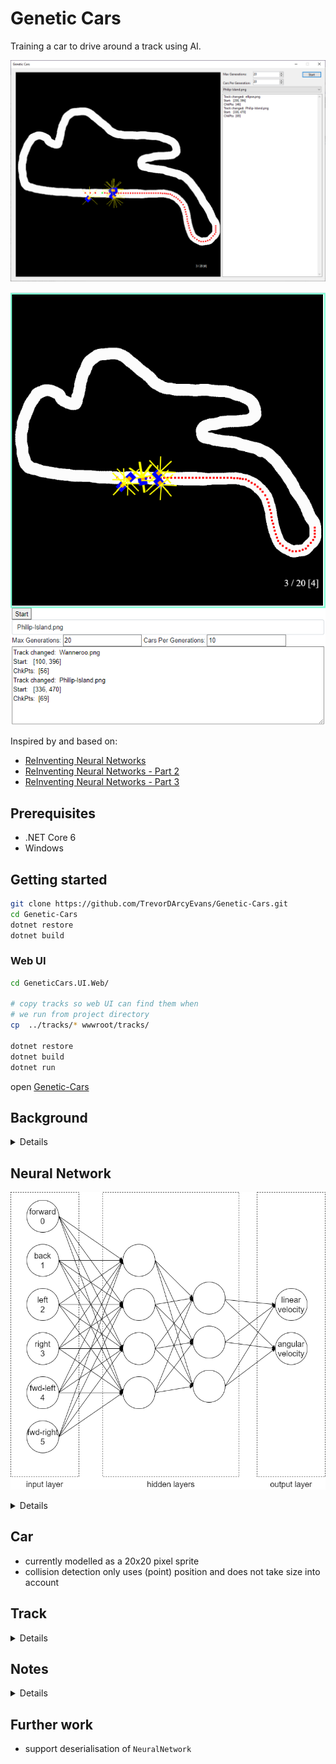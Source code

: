 # Genetic Cars
Training a car to drive around a track using AI.

![](screenshot-windows.png)
<p/>

![](screenshot-wasm.png)
<p/>

Inspired by and based on:
* [ReInventing Neural Networks](https://www.codeproject.com/Articles/1220276/ReInventing-Neural-Networks)
* [ReInventing Neural Networks - Part 2](https://www.codeproject.com/Articles/1220644/ReInventing-Neural-Networks-Part)
* [ReInventing Neural Networks - Part 3](https://www.codeproject.com/Articles/1231020/ReInventing-Neural-Networks-Part-2)

## Prerequisites
* .NET Core 6
* Windows

## Getting started
```bash
git clone https://github.com/TrevorDArcyEvans/Genetic-Cars.git
cd Genetic-Cars
dotnet restore
dotnet build
```

### Web UI
```bash
cd GeneticCars.UI.Web/

# copy tracks so web UI can find them when
# we run from project directory
cp  ../tracks/* wwwroot/tracks/

dotnet restore
dotnet build
dotnet run
```
open [Genetic-Cars](http://localhost:5161)

## Background

<details>

The system is composed of a number of components:
* Car
  * controlled by NeuralNetwork
  * if a car goes off the track, it is destroyed
  * if a car hits a checkpoint, its fitness increases
* Track
  * has a start point
  * has an initial heading from start point aka track direction.  This is so that cars do not go off in the wrong direction!
  * contains many checkpoints
* Checkpoint
  * marker on the track to measure a car's progress
* EvolutionManager
  * creates a large number of cars aka generation
  * waits for all cars to be destroyed
  * creates a new generation of cars based on best car from last generation
* NeuralNetwork
  * takes inputs from a car and generates outputs to control car

</details>

## Neural Network
![](Genetic-Cars.png)

<details>

* input layer = 6 neurons
  *  LIDAR sensors:
    *  forward
    *  back
    *  left
    *  right
    *  forward-left
    *  forward-right

  Simulates a driver's vision by measuring distance to the track edge in various directions.

* two hidden layers = 4 & 3 neurons

    [How Many Hidden Layers and Hidden Nodes Does a Neural Network Need?](https://www.allaboutcircuits.com/technical-articles/how-many-hidden-layers-and-hidden-nodes-does-a-neural-network-need/)
```
      How Many Hidden Layers?
      [With] one hidden layer allows a neural network to approximate any function involving 
      “a continuous mapping from one finite space to another.”
      With two hidden layers, the network is able to “represent an arbitrary decision boundary 
      to arbitrary accuracy.”

      How Many Hidden Nodes?
      Dr. Heaton mentions three rules of thumb for choosing the dimensionality of a hidden 
      layer. I’ll build upon these by offering recommendations based on my vague 
      signal-processing intuition.

      1. If the network has only one output node and you believe that the required input–output 
          relationship is fairly straightforward, start with a hidden-layer dimensionality that 
          is equal to two-thirds of the input dimensionality.
      2. If you have multiple output nodes or you believe that the required input–output 
          relationship is complex, make the hidden-layer dimensionality equal to the input 
          dimensionality plus the output dimensionality (but keep it less than twice the input 
          dimensionality).
      3. If you believe that the required input–output relationship is extremely complex, set 
         the hidden dimensionality to one less than twice the input dimensionality.
```

    [How to Configure the Number of Layers and Nodes in a Neural Network](https://machinelearningmastery.com/how-to-configure-the-number-of-layers-and-nodes-in-a-neural-network/)
```
      In fact, there is a theoretical finding by Lippmann in the 1987 paper “An introduction to 
      computing with neural nets” that shows that an MLP with two hidden layers is sufficient 
      for creating classification regions of any desired shape.
      This is instructive, although it should be noted that no indication of how many nodes to 
      use in each layer or how to
      learn the weights is given.
      
      ...
      
      ... In practice, we again have no idea how many nodes to use in the single hidden layer 
      for a given problem nor how to learn or set their weights effectively. ...
```

* output layer = 2 neurons
  *  linear velocity
  *  angular velocity

  Simulates a driver accelerating/braking and steering.

</details>

## Car
* currently modelled as a 20x20 pixel sprite
* collision detection only uses (point) position and does not take size into account

## Track

<details>

Currently this is an 800x800 pixel PNG image with the following characteristics:
* track
  * white RGB(255, 255, 255)
  * defines area where cars are allowed to go
  * must be contiguous loop
  * should be 40-50 pixels wide
* off track
  * black RGB(0, 0, 0)
  * defines areas where cars will be destroyed
* start point
  * green RGB(0, 255, 0)
  * 5x5 square on a section of track
  * all cars start from this point
  * there can only be one start point in a track
* direction
  * taken from colour of pixel in upper left hand corner (0, 0)
  * `Direction = px.R + px.G + px.B`
  * should really keep RBG values <= 120 so as not to confuse start point and checkpoint detection
  * specifies initial heading of car from start point
* checkpoint
  * red RGB(255, 0, 0)
  * 5x5 square on a section of track
  * multiple checkpoints around the track
  * recommended to have several checkpoints near start point in track direction to bias cars to follow track direction

</details>

## Notes

<details>

* WASM debugging is unreliable, even with _Visual Studio_
* neural network failed to negotiate even the most favourably configured track (Philip Island),
  even after many generations
* it is unclear if changing number of neurons in hidden layer would improve performance
* graphical representation **really** helped visualisation even though it is slow
* WASM performance is surprisingly good

</details>

## Further work
* support deserialisation of `NeuralNetwork`
